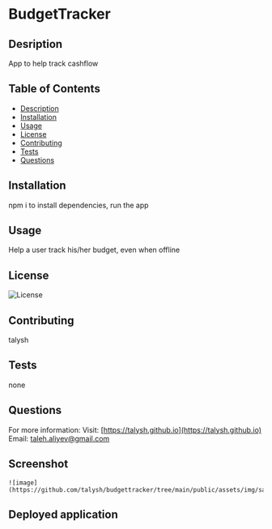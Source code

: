 # BudgetTracker
    
  ## Desription
          
  App to help track cashflow
  
  ## Table of Contents
  
  * [Description](#description)
  * [Installation](#installation)
  * [Usage](#usage)
  * [License](#license)
  * [Contributing](#contributing)
  * [Tests](#tests)
  * [Questions](#questions)
  
  ## Installation
  npm i to install dependencies, run the app
  
  ## Usage
  Help a user track his/her budget, even when offline 
  
  ## License
  ![License](https://img.shields.io/badge/License-MIT-blue.svg "License Badge")
  
  ## Contributing
  talysh
  
  ## Tests
  none
  
  ## Questions
  
  For more information:
  Visit: [https://talysh.github.io](https://talysh.github.io)
  Email: taleh.aliyev@gmail.com

  ## Screenshot

    ![image](https://github.com/talysh/budgettracker/tree/main/public/assets/img/samplescreen.png)

  ## Deployed application
  